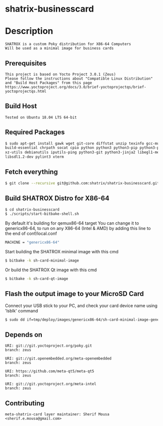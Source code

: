 # shatrix-businesscard

# Description
    SHATROX is a custom Poky distribution for X86-64 Computers
    Will be used as a minimal image for business cards

## Prerequisites
    This project is based on Yocto Project 3.0.1 (Zeus)
    Please follow the instructions about "Compatible Linux Distribution" and "Build Host Packages" from this page
    https://www.yoctoproject.org/docs/3.0/brief-yoctoprojectqs/brief-yoctoprojectqs.html

## Build Host
    Tested on Ubuntu 18.04 LTS 64-bit

## Required Packages
```bash
$ sudo apt-get install gawk wget git-core diffstat unzip texinfo gcc-multilib \
build-essential chrpath socat cpio python python3 python3-pip python3-pexpect \
xz-utils debianutils iputils-ping python3-git python3-jinja2 libegl1-mesa \
libsdl1.2-dev pylint3 xterm
```

## Fetch everything
```bash
$ git clone --recursive git@github.com:shatrix/shatrix-businesscard.git
```

## Build SHATROX Distro for X86-64
```bash
$ cd shatrix-businesscard
$ ./scripts/start-bitbake-shell.sh
```

By default it's building for qemux86-64 target
You can change it to genericx86-64, to run on any X86-64 (Intel & AMD)
by adding this line to the end of conf/local.conf
```bash
MACHINE = "genericx86-64"
```
Start building the SHATROX minimal image with this cmd
```bash
$ bitbake -k sh-card-minimal-image
```
Or build the SHATROX Qt image with this cmd
```bash
$ bitbake -k sh-card-qt-image
```

## Flash the output image to your MicroSD Card
Connect your USB stick to your PC, and check your card device name using 'lsblk' command
```bash
$ sudo dd if=tmp/deploy/images/genericx86-64/sh-card-minimal-image-genericx86-64.wic of=/dev/sdX bs=4M oflag=sync
```

## Depends on
    URI: git://git.yoctoproject.org/poky.git
    branch: zeus

    URI: git://git.openembedded.org/meta-openembedded
    branch: zeus

    URI: https://github.com/meta-qt5/meta-qt5
    branch: zeus

    URI: git://git.yoctoproject.org/meta-intel
    branch: zeus


## Contributing
    meta-shatrix-card layer maintainer: Sherif Mousa <sherif.e.mousa@gmail.com>

